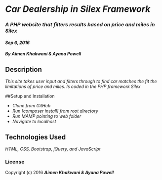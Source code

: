 # _Car Dealership in Silex Framework_

### _A PHP website that filters results based on price and miles in Silex_
#### _Sep 6, 2016_

#### _**By Aimen Khakwani & Ayana Powell**_

## Description

_This site takes user input and filters through to find car matches the fit the limitations of price and miles. Is coded in the PHP framework Silex_

##Setup and Installation

* _Clone from GitHub_
* _Run [composer install] from root directory_
* _Run MAMP pointing to web folder_
* _Navigate to localhost_

## Technologies Used

_HTML, CSS, Bootstrap, jQuery, and JavaScript_

### License
Copyright (c) 2016 **_Aimen Khakwani & Ayana Powell_**
